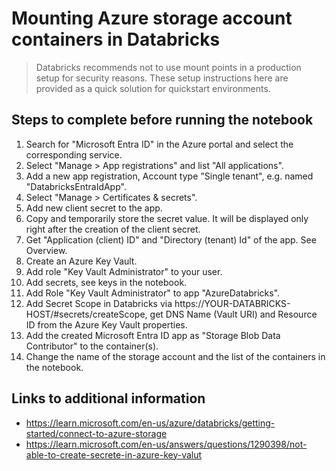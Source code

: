 # Mounting Azure storage account containers in Databricks

> Databricks recommends not to use mount points in a production setup for security reasons. These setup instructions here are provided as a quick solution for quickstart environments.

## Steps to complete before running the notebook
1. Search for "Microsoft Entra ID" in the Azure portal and select the corresponding service.
2. Select "Manage > App registrations" and list "All applications".
3. Add a new app registration, Account type "Single tenant", e.g. named "DatabricksEntraIdApp".
4. Select "Manage > Certificates & secrets".
5. Add new client secret to the app.
6. Copy and temporarily store the secret value. It will be displayed only right after the creation of the client secret.
7. Get "Application (client) ID" and "Directory (tenant) Id" of the app. See Overview.
8. Create an Azure Key Vault.
9. Add role "Key Vault Administrator" to your user.
10. Add secrets, see keys in the notebook.
11. Add Role "Key Vault Administrator" to app "AzureDatabricks".
12. Add Secret Scope in Databricks via https://YOUR-DATABRICKS-HOST/#secrets/createScope, get DNS Name (Vault URI) and Resource ID from the Azure Key Vault properties.
13. Add the created Microsoft Entra ID app as "Storage Blob Data Contributor" to the container(s).
14. Change the name of the storage account and the list of the containers in the notebook.

## Links to additional information
- https://learn.microsoft.com/en-us/azure/databricks/getting-started/connect-to-azure-storage
- https://learn.microsoft.com/en-us/answers/questions/1290398/not-able-to-create-secrete-in-azure-key-valut